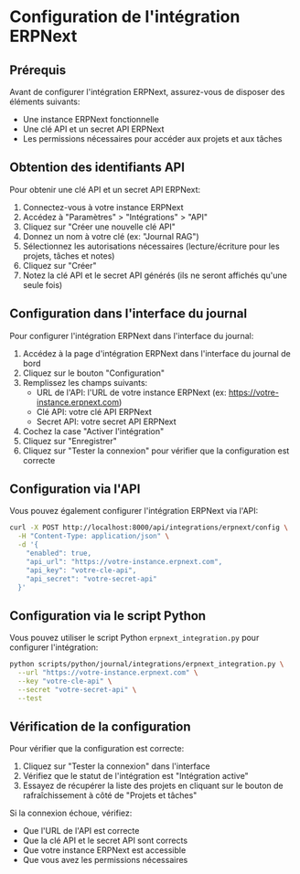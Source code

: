 # Configuration de l'intégration ERPNext

## Prérequis

Avant de configurer l'intégration ERPNext, assurez-vous de disposer des éléments suivants:

- Une instance ERPNext fonctionnelle
- Une clé API et un secret API ERPNext
- Les permissions nécessaires pour accéder aux projets et aux tâches

## Obtention des identifiants API

Pour obtenir une clé API et un secret API ERPNext:

1. Connectez-vous à votre instance ERPNext
2. Accédez à "Paramètres" > "Intégrations" > "API"
3. Cliquez sur "Créer une nouvelle clé API"
4. Donnez un nom à votre clé (ex: "Journal RAG")
5. Sélectionnez les autorisations nécessaires (lecture/écriture pour les projets, tâches et notes)
6. Cliquez sur "Créer"
7. Notez la clé API et le secret API générés (ils ne seront affichés qu'une seule fois)

## Configuration dans l'interface du journal

Pour configurer l'intégration ERPNext dans l'interface du journal:

1. Accédez à la page d'intégration ERPNext dans l'interface du journal de bord
2. Cliquez sur le bouton "Configuration"
3. Remplissez les champs suivants:
   - URL de l'API: l'URL de votre instance ERPNext (ex: https://votre-instance.erpnext.com)
   - Clé API: votre clé API ERPNext
   - Secret API: votre secret API ERPNext
4. Cochez la case "Activer l'intégration"
5. Cliquez sur "Enregistrer"
6. Cliquez sur "Tester la connexion" pour vérifier que la configuration est correcte

## Configuration via l'API

Vous pouvez également configurer l'intégration ERPNext via l'API:

```bash
curl -X POST http://localhost:8000/api/integrations/erpnext/config \
  -H "Content-Type: application/json" \
  -d '{
    "enabled": true,
    "api_url": "https://votre-instance.erpnext.com",
    "api_key": "votre-cle-api",
    "api_secret": "votre-secret-api"
  }'
```

## Configuration via le script Python

Vous pouvez utiliser le script Python `erpnext_integration.py` pour configurer l'intégration:

```bash
python scripts/python/journal/integrations/erpnext_integration.py \
  --url "https://votre-instance.erpnext.com" \
  --key "votre-cle-api" \
  --secret "votre-secret-api" \
  --test
```

## Vérification de la configuration

Pour vérifier que la configuration est correcte:

1. Cliquez sur "Tester la connexion" dans l'interface
2. Vérifiez que le statut de l'intégration est "Intégration active"
3. Essayez de récupérer la liste des projets en cliquant sur le bouton de rafraîchissement à côté de "Projets et tâches"

Si la connexion échoue, vérifiez:
- Que l'URL de l'API est correcte
- Que la clé API et le secret API sont corrects
- Que votre instance ERPNext est accessible
- Que vous avez les permissions nécessaires
